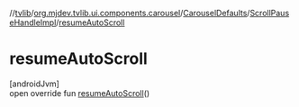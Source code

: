 //[tvlib](../../../../index.md)/[org.mjdev.tvlib.ui.components.carousel](../../index.md)/[CarouselDefaults](../index.md)/[ScrollPauseHandleImpl](index.md)/[resumeAutoScroll](resume-auto-scroll.md)

# resumeAutoScroll

[androidJvm]\
open override fun [resumeAutoScroll](resume-auto-scroll.md)()
